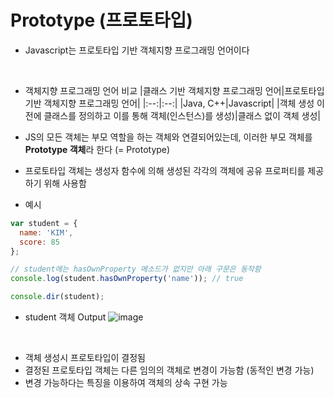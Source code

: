 # Prototype (프로토타입) 

- Javascript는 프로토타입 기반 객체지향 프로그래밍 언어이다

<br>

- 객체지향 프로그래밍 언어 비교
|클래스 기반 객체지향 프로그래밍 언어|프로토타입 기반 객체지향 프로그래밍 언어|
|:--:|:--:|
|Java, C++|Javascript|
|객체 생성 이전에 클래스를 정의하고 이를 통해 객체(인스턴스)를 생성)|클래스 없이 객체 생성|


- JS의 모든 객체는 부모 역할을 하는 객체와 연결되어있는데, 이러한 부모 객체를 <b>Prototype 객체</b>라 한다 (= Prototype)

- 프로토타입 객체는 생성자 함수에 의해 생성된 각각의 객체에 공유 프로퍼티를 제공하기 위해 사용함


- 예시
```js
var student = {
  name: 'KIM',
  score: 85
};

// student에는 hasOwnProperty 메소드가 없지만 아래 구문은 동작함
console.log(student.hasOwnProperty('name')); // true

console.dir(student);

```


- student 객체 Output
![image](https://user-images.githubusercontent.com/68424403/186930612-ce1cdfb2-effe-4490-bb62-d79d2799d0b1.png)

<br>

- 객체 생성시 프로토타입이 결정됨
- 결정된 프로토타입 객체는 다른 임의의 객체로 변경이 가능함 (동적인 변경 가능)
- 변경 가능하다는 특징을 이용하여 객체의 상속 구현 가능


